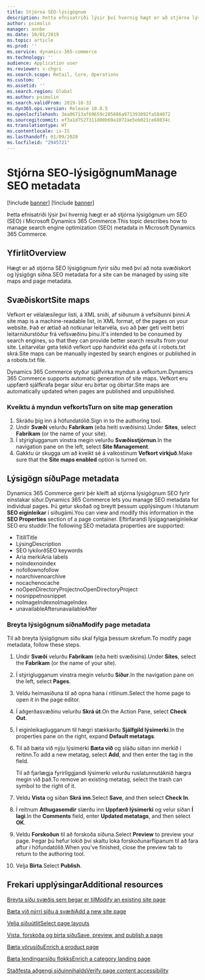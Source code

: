```yaml
---
title: Stjórna SEO-lýsigögnum
description: Þetta efnisatriði lýsir því hvernig hægt er að stjórna lýsigögnum um SEO (SEO) í Microsoft Dynamics 365 Commerce.
author: psimolin
manager: annbe
ms.date: 10/01/2019
ms.topic: article
ms.prod: ''
ms.service: dynamics-365-commerce
ms.technology: ''
audience: Application user
ms.reviewer: v-chgri
ms.search.scope: Retail, Core, Operations
ms.custom: ''
ms.assetid: ''
ms.search.region: Global
ms.author: psimolin
ms.search.validFrom: 2019-10-31
ms.dyn365.ops.version: Release 10.0.5
ms.openlocfilehash: 3ea06713af69659c205686a971393892fa584072
ms.sourcegitcommit: ef3a1d7527311d00b69a1072ae5eb021ce68034c
ms.translationtype: HT
ms.contentlocale: is-IS
ms.lasthandoff: 01/09/2020
ms.locfileid: "2945721"
---
```

# <a name="manage-seo-metadata"></a><span data-ttu-id="aefc2-103">Stjórna SEO-lýsigögnum</span><span class="sxs-lookup"><span data-stu-id="aefc2-103">Manage SEO metadata</span></span>

[!include [banner](includes/preview-banner.md)]
[!include [banner](includes/banner.md)]

<span data-ttu-id="aefc2-104">Þetta efnisatriði lýsir því hvernig hægt er að stjórna lýsigögnum um SEO (SEO) í Microsoft Dynamics 365 Commerce.</span><span class="sxs-lookup"><span data-stu-id="aefc2-104">This topic describes how to manage search engine optimization (SEO) metadata in Microsoft Dynamics 365 Commerce.</span></span>

## <a name="overview"></a><span data-ttu-id="aefc2-105">Yfirlit</span><span class="sxs-lookup"><span data-stu-id="aefc2-105">Overview</span></span>

<span data-ttu-id="aefc2-106">Hægt er að stjórna SEO lýsigögnum fyrir síðu með því að nota svæðiskort og lýsigögn síðna.</span><span class="sxs-lookup"><span data-stu-id="aefc2-106">SEO metadata for a site can be managed by using site maps and page metadata.</span></span>
    
## <a name="site-maps"></a><span data-ttu-id="aefc2-107">Svæðiskort</span><span class="sxs-lookup"><span data-stu-id="aefc2-107">Site maps</span></span>

<span data-ttu-id="aefc2-108">Vefkort er vélalæsilegur listi, á XML sniði, af síðunum á vefsíðunni þinni.</span><span class="sxs-lookup"><span data-stu-id="aefc2-108">A site map is a machine-readable list, in XML format, of the pages on your website.</span></span> <span data-ttu-id="aefc2-109">Það er ætlað að notkunar leitarvéla, svo að þær geti veitt betri leitarniðurstöður frá vefsvæðinu þínu.</span><span class="sxs-lookup"><span data-stu-id="aefc2-109">It's intended to be consumed by search engines, so that they can provide better search results from your site.</span></span> <span data-ttu-id="aefc2-110">Leitarvélar geta tekið vefkort upp handvirkt eða gefa út í robots.txt skrá.</span><span class="sxs-lookup"><span data-stu-id="aefc2-110">Site maps can be manually ingested by search engines or published in a robots.txt file.</span></span>

<span data-ttu-id="aefc2-111">Dynamics 365 Commerce styður sjálfvirka myndun á vefkortum.</span><span class="sxs-lookup"><span data-stu-id="aefc2-111">Dynamics 365 Commerce supports automatic generation of site maps.</span></span> <span data-ttu-id="aefc2-112">Vefkort eru uppfærð sjálfkrafa þegar síður eru birtar og óbirtar.</span><span class="sxs-lookup"><span data-stu-id="aefc2-112">Site maps are automatically updated when pages are published and unpublished.</span></span>

### <a name="turn-on-site-map-generation"></a><span data-ttu-id="aefc2-113">Kveiktu á myndun vefkorts</span><span class="sxs-lookup"><span data-stu-id="aefc2-113">Turn on site map generation</span></span>

1. <span data-ttu-id="aefc2-114">Skráðu þig inn á höfundatólið.</span><span class="sxs-lookup"><span data-stu-id="aefc2-114">Sign in to the authoring tool.</span></span>
1. <span data-ttu-id="aefc2-115">Undir **Svæði** velurðu **Fabrikam** (eða heiti svæðisins).</span><span class="sxs-lookup"><span data-stu-id="aefc2-115">Under **Sites**, select **Fabrikam** (or the name of your site).</span></span>
1. <span data-ttu-id="aefc2-116">Í stýriglugganum vinstra megin velurðu **Svæðisstjórnun**.</span><span class="sxs-lookup"><span data-stu-id="aefc2-116">In the navigation pane on the left, select **Site Management**.</span></span>
1. <span data-ttu-id="aefc2-117">Gakktu úr skugga um að kveikt sé á valkostinum **Vefkort virkjuð**.</span><span class="sxs-lookup"><span data-stu-id="aefc2-117">Make sure that the **Site maps enabled** option is turned on.</span></span>

## <a name="page-metadata"></a><span data-ttu-id="aefc2-118">Lýsigögn síðu</span><span class="sxs-lookup"><span data-stu-id="aefc2-118">Page metadata</span></span>

<span data-ttu-id="aefc2-119">Dynamics 365 Commerce gerir þér kleift að stjórna lýsigögnum SEO fyrir einstakar síður.</span><span class="sxs-lookup"><span data-stu-id="aefc2-119">Dynamics 365 Commerce lets you manage SEO metadata for individual pages.</span></span> <span data-ttu-id="aefc2-120">Þú getur skoðað og breytt þessum upplýsingum í hlutanum **SEO eiginleikar** í síðugámi.</span><span class="sxs-lookup"><span data-stu-id="aefc2-120">You can view and modify this information in the **SEO Properties** section of a page container.</span></span> <span data-ttu-id="aefc2-121">Eftirfarandi lýsigagnaeiginleikar SEO eru studdir:</span><span class="sxs-lookup"><span data-stu-id="aefc2-121">The following SEO metadata properties are supported:</span></span>

- <span data-ttu-id="aefc2-122">Titill</span><span class="sxs-lookup"><span data-stu-id="aefc2-122">Title</span></span>
- <span data-ttu-id="aefc2-123">Lýsing</span><span class="sxs-lookup"><span data-stu-id="aefc2-123">Description</span></span>
- <span data-ttu-id="aefc2-124">SEO lykilorð</span><span class="sxs-lookup"><span data-stu-id="aefc2-124">SEO keywords</span></span>
- <span data-ttu-id="aefc2-125">Aria merki</span><span class="sxs-lookup"><span data-stu-id="aefc2-125">Aria labels</span></span>
- <span data-ttu-id="aefc2-126">noindex</span><span class="sxs-lookup"><span data-stu-id="aefc2-126">noindex</span></span>
- <span data-ttu-id="aefc2-127">nofollow</span><span class="sxs-lookup"><span data-stu-id="aefc2-127">nofollow</span></span>
- <span data-ttu-id="aefc2-128">noarchive</span><span class="sxs-lookup"><span data-stu-id="aefc2-128">noarchive</span></span>
- <span data-ttu-id="aefc2-129">nocache</span><span class="sxs-lookup"><span data-stu-id="aefc2-129">nocache</span></span>
- <span data-ttu-id="aefc2-130">noOpenDirectoryProject</span><span class="sxs-lookup"><span data-stu-id="aefc2-130">noOpenDirectoryProject</span></span>
- <span data-ttu-id="aefc2-131">nosnippet</span><span class="sxs-lookup"><span data-stu-id="aefc2-131">nosnippet</span></span>
- <span data-ttu-id="aefc2-132">noImageIndex</span><span class="sxs-lookup"><span data-stu-id="aefc2-132">noImageIndex</span></span>
- <span data-ttu-id="aefc2-133">unavailableAfter</span><span class="sxs-lookup"><span data-stu-id="aefc2-133">unavailableAfter</span></span>

### <a name="modify-page-metadata"></a><span data-ttu-id="aefc2-134">Breyta lýsigögnum síðna</span><span class="sxs-lookup"><span data-stu-id="aefc2-134">Modify page metadata</span></span>

<span data-ttu-id="aefc2-135">Til að breyta lýsigögnum síðu skal fylgja þessum skrefum.</span><span class="sxs-lookup"><span data-stu-id="aefc2-135">To modify page metadata, follow these steps.</span></span>

1. <span data-ttu-id="aefc2-136">Undir **Svæði** velurðu **Fabrikam** (eða heiti svæðisins).</span><span class="sxs-lookup"><span data-stu-id="aefc2-136">Under **Sites**, select the **Fabrikam** (or the name of your site).</span></span>
1. <span data-ttu-id="aefc2-137">Í stýriglugganum vinstra megin velurðu **Síður**.</span><span class="sxs-lookup"><span data-stu-id="aefc2-137">In the navigation pane on the left, select **Pages**.</span></span>
1. <span data-ttu-id="aefc2-138">Veldu heimasíðuna til að opna hana í ritlinum.</span><span class="sxs-lookup"><span data-stu-id="aefc2-138">Select the home page to open it in the page editor.</span></span>
1. <span data-ttu-id="aefc2-139">Í aðgerðasvæðinu velurðu **Skrá út**.</span><span class="sxs-lookup"><span data-stu-id="aefc2-139">On the Action Pane, select **Check Out**.</span></span>
1. <span data-ttu-id="aefc2-140">Í eiginleikaglugganum til hægri stækkarðu **Sjálfgild lýsimerki**.</span><span class="sxs-lookup"><span data-stu-id="aefc2-140">In the properties pane on the right, expand **Default metatags**.</span></span>
1. <span data-ttu-id="aefc2-141">Til að bæta við nýju lýsimerki **Bæta við** og sláðu síðan inn merkið í reitinn.</span><span class="sxs-lookup"><span data-stu-id="aefc2-141">To add a new metatag, select **Add**, and then enter the tag in the field.</span></span>

    <span data-ttu-id="aefc2-142">Til að fjarlægja fyrirliggjandi lýsimerki velurðu ruslatunnutáknið hægra megin við það.</span><span class="sxs-lookup"><span data-stu-id="aefc2-142">To remove an existing metatag, select the trash can symbol to the right of it.</span></span>

1. <span data-ttu-id="aefc2-143">Veldu **Vista** og síðan **Skrá inn**.</span><span class="sxs-lookup"><span data-stu-id="aefc2-143">Select **Save**, and then select **Check In**.</span></span>
1. <span data-ttu-id="aefc2-144">Í reitnum **Athugasemdir** slærðu inn **Uppfærð lýsimerki** og velur síðan **Í lagi**.</span><span class="sxs-lookup"><span data-stu-id="aefc2-144">In the **Comments** field, enter **Updated metatags**, and then select **OK**.</span></span>
1. <span data-ttu-id="aefc2-145">Veldu **Forskoðun** til að forskoða síðuna.</span><span class="sxs-lookup"><span data-stu-id="aefc2-145">Select **Preview** to preview your page.</span></span> <span data-ttu-id="aefc2-146">Þegar þú hefur lokið því skaltu loka forskoðunarflipanum til að fara aftur í höfundatólið.</span><span class="sxs-lookup"><span data-stu-id="aefc2-146">When you've finished, close the preview tab to return to the authoring tool.</span></span>
1. <span data-ttu-id="aefc2-147">Velja **Birta**.</span><span class="sxs-lookup"><span data-stu-id="aefc2-147">Select **Publish**.</span></span>

## <a name="additional-resources"></a><span data-ttu-id="aefc2-148">Frekari upplýsingar</span><span class="sxs-lookup"><span data-stu-id="aefc2-148">Additional resources</span></span>

[<span data-ttu-id="aefc2-149">Breyta síðu svæðis sem þegar er til</span><span class="sxs-lookup"><span data-stu-id="aefc2-149">Modify an existing site page</span></span>](modify-existing-page.md)

[<span data-ttu-id="aefc2-150">Bæta við nýrri síðu á svæði</span><span class="sxs-lookup"><span data-stu-id="aefc2-150">Add a new site page</span></span>](add-new-page.md)

[<span data-ttu-id="aefc2-151">Velja síðuútlit</span><span class="sxs-lookup"><span data-stu-id="aefc2-151">Select page layouts</span></span>](select-page-layouts.md)

[<span data-ttu-id="aefc2-152">Vista, forskoða og birta síðu</span><span class="sxs-lookup"><span data-stu-id="aefc2-152">Save, preview, and publish a page</span></span>](save-preview-publish-page.md)

[<span data-ttu-id="aefc2-153">Bæta vörusíðu</span><span class="sxs-lookup"><span data-stu-id="aefc2-153">Enrich a product page</span></span>](enrich-product-page.md)

[<span data-ttu-id="aefc2-154">Bæta lendingarsíðu flokks</span><span class="sxs-lookup"><span data-stu-id="aefc2-154">Enrich a category landing page</span></span>](enrich-category-page.md)

[<span data-ttu-id="aefc2-155">Staðfesta aðgengi síðuinnihalds</span><span class="sxs-lookup"><span data-stu-id="aefc2-155">Verify page content accessibility</span></span>](verify-accessibility.md)
